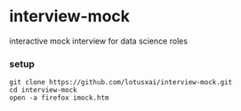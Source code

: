 # interview-mock
interactive mock interview for data science roles


### setup
```
git clone https://github.com/lotusxai/interview-mock.git
cd interview-mock
open -a firefox imock.htm
```
